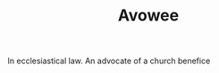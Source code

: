 ---
title: Avowee
letter: A
permalink: "/definitions/avowee-2.html"
body: In ecclesiastical law. An advocate of a church benefice
published_at: '2018-07-07'
source: Black's Law Dictionary
layout: post
---